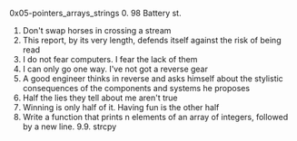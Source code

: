 0x05-pointers_arrays_strings
0. 98 Battery st.
1. Don't swap horses in crossing a stream
2.  This report, by its very length, defends itself against the risk of being read
3. I do not fear computers. I fear the lack of them
4. I can only go one way. I've not got a reverse gear
5. A good engineer thinks in reverse and asks himself about the stylistic consequences of the components and systems he proposes
6. Half the lies they tell about me aren't true
7. Winning is only half of it. Having fun is the other half
8. Write a function that prints n elements of an array of integers, followed by a new line.
9.9. strcpy

